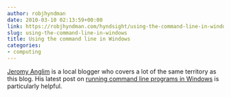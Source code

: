 ```yaml
---
author: robjhyndman
date: 2010-03-10 02:13:59+00:00
link: https://robjhyndman.com/hyndsight/using-the-command-line-in-windows/
slug: using-the-command-line-in-windows
title: Using the command line in Windows
categories:
- computing
---
```


[Jeromy Anglim](http://jeromyanglim.blogspot.com/) is a local blogger who covers a lot of the same territory as this blog. His latest post on [running command line programs in Windows](http://jeromyanglim.blogspot.com/2010/03/running-command-line-programs-in.html) is particularly helpful.
